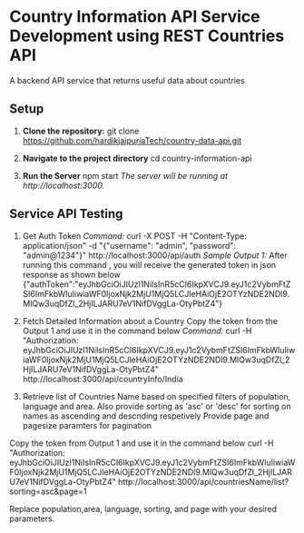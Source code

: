 # Country Information API Service Development using REST Countries API
A backend API service that returns useful data about countries

## Setup

1. **Clone the repository:**
   git clone https://github.com/hardikjaipuriaTech/country-data-api.git

2. **Navigate to the project directory**
   cd country-information-api

3. **Run the Server**
   npm start
_The server will be running at http://localhost:3000._

## Service API Testing

1. Get Auth Token
_Command:_
curl -X POST -H "Content-Type: application/json" -d "{\"username\": \"admin\", \"password\": \"admin@1234\"}" http://localhost:3000/api/auth
_Sample Output 1:_
After running this command , you will receive the generated token in json response as shown below
   {"authToken":"eyJhbGciOiJIUzI1NiIsInR5cCI6IkpXVCJ9.eyJ1c2VybmFtZSI6ImFkbWluIiwiaWF0IjoxNjk2MjU1MjQ5LCJleHAiOjE2OTYzNDE2NDl9.MlQw3uqDfZl_2HjILJARU7eV1NifDVggLa-OtyPbtZ4"}


2. Fetch Detailed Information about a Country
Copy the token from the Output 1 and use it in the command below
_Command:_
curl -H "Authorization: eyJhbGciOiJIUzI1NiIsInR5cCI6IkpXVCJ9.eyJ1c2VybmFtZSI6ImFkbWluIiwiaWF0IjoxNjk2MjU1MjQ5LCJleHAiOjE2OTYzNDE2NDl9.MlQw3uqDfZl_2HjILJARU7eV1NifDVggLa-OtyPbtZ4" http://localhost:3000/api/countryInfo/India

3. Retrieve list of Countries Name based on specified filters of population, language and area.
Also provide sorting as 'asc' or 'desc' for sorting on names as ascending and descnding respetively
Provide page and pagesize paramters for pagination

Copy the token from Output 1 and use it in the command below
curl -H "Authorization: eyJhbGciOiJIUzI1NiIsInR5cCI6IkpXVCJ9.eyJ1c2VybmFtZSI6ImFkbWluIiwiaWF0IjoxNjk2MjU1MjQ5LCJleHAiOjE2OTYzNDE2NDl9.MlQw3uqDfZl_2HjILJARU7eV1NifDVggLa-OtyPbtZ4" http://localhost:3000/api/countriesName/list?sorting=asc&page=1

Replace population,area, language, sorting, and page with your desired parameters.



